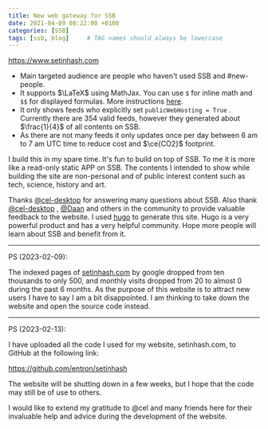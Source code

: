 ```yaml
---
title: New web gateway for SSB
date: 2021-04-09 08:22:00 +0100
categories: [SSB]
tags: [ssb, blog]     # TAG names should always be lowercase
---
```




https://www.setinhash.com

* Main targeted audience are people who haven't used SSB and #new-people.
* It supports $\LaTeX$ using MathJax. You can use `$` for inline math and `$$` for displayed formulas. More instructions [here](https://math.meta.stackexchange.com/questions/5020/mathjax-basic-tutorial-and-quick-reference).
* It only shows feeds who explicitly set `publicWebHosting = True` . Currently there are 354 valid feeds, however they generated about $\frac{1}{4}$ of all contents on SSB. 
* As there are not many feeds it only updates once per day between 6 am to 7 am UTC time to reduce cost and $\ce{CO2}$ footprint.



I build this in my spare time. It's fun to build on top of SSB. To me it is more like a read-only static APP on SSB. The contents I intended to show while building the site are non-personal and of public interest content such as tech, science, history and art. 

Thanks [@cel-desktop](@lOUVT+Phkvai9a/cCS/RKo+S9hnPAQdVixms/7ldpPA=.ed25519) for answering many questions about SSB. Also thank [@cel-desktop](@lOUVT+Phkvai9a/cCS/RKo+S9hnPAQdVixms/7ldpPA=.ed25519) , 
[@Daan](@MRiJ+CvDnD9ZjqunY1oy6tsk0IdbMDC4Q3tTC8riS3s=.ed25519) and others in the community to provide valuable feedback to the website. I used [hugo](https://gohugo.io/) to generate this site. Hugo is a very powerful product and has a very helpful community. Hope more people will learn about SSB and benefit from it.





-----

PS (2023-02-09):

The indexed pages of [setinhash.com](http://setinhash.com) by google dropped from ten thousands to only 500, and monthly visits dropped from 20 to almost 0 during the past 6 months. As the purpose of this website is to attract new users I have to say I am a bit disappointed. I am thinking to take down the website and open the source code instead.



---------

PS (2023-02-13):

I have uploaded all the code I used for my website, setinhash.com, to GitHub at the following link: 

https://github.com/entron/setinhash

The website will be shutting down in a few weeks, but I hope that the code may still be of use to others. 

I would like to extend my gratitude to @cel and many friends here for their invaluable help and advice during the development of the website.